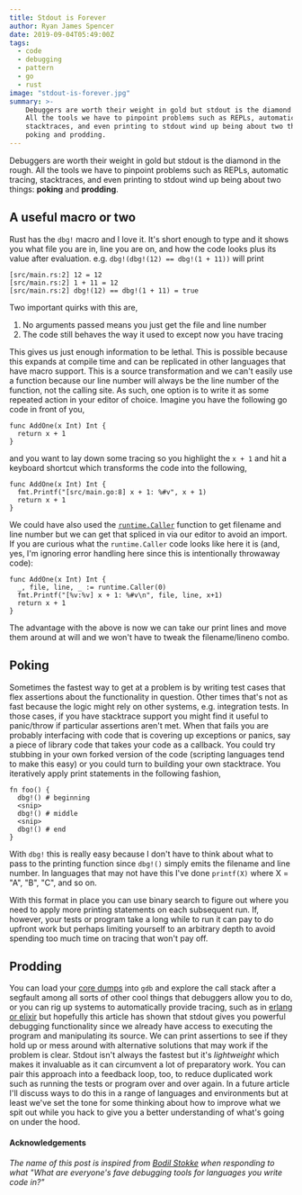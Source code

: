 ```yaml
---
title: Stdout is Forever
author: Ryan James Spencer
date: 2019-09-04T05:49:00Z
tags:
  - code
  - debugging
  - pattern
  - go
  - rust
image: "stdout-is-forever.jpg"
summary: >-
    Debuggers are worth their weight in gold but stdout is the diamond in the rough.
    All the tools we have to pinpoint problems such as REPLs, automatic tracing,
    stacktraces, and even printing to stdout wind up being about two things:
    poking and prodding.
---
```


Debuggers are worth their weight in gold but stdout is the diamond in the rough.
All the tools we have to pinpoint problems such as REPLs, automatic tracing,
stacktraces, and even printing to stdout wind up being about two things:
**poking** and **prodding**.

## A useful macro or two

Rust has the `dbg!` macro and I love it. It's short enough to type and it shows
you what file you are in, line you are on, and how the code looks plus its
value after evaluation. e.g. `dbg!(dbg!(12) == dbg!(1 + 11))` will print

```
[src/main.rs:2] 12 = 12
[src/main.rs:2] 1 + 11 = 12
[src/main.rs:2] dbg!(12) == dbg!(1 + 11) = true
```

Two important quirks with this are,

1. No arguments passed means you just get the file and line number
2. The code still behaves the way it used to except now you have tracing

This gives us just enough information to be lethal. This is possible because
this expands at compile time and can be replicated in other languages that have
macro support. This is a source transformation and we can't easily use a
function because our line number will always be the line number of the function,
not the calling site. As such, one option is to write it as some repeated action
in your editor of choice. Imagine you have the following go code in front of
you,

```
func AddOne(x Int) Int {
  return x + 1
}
```

and you want to lay down some tracing so you highlight the `x + 1` and hit a
keyboard shortcut which transforms the code into the following,

```
func AddOne(x Int) Int {
  fmt.Printf("[src/main.go:8] x + 1: %#v", x + 1)
  return x + 1
}
```

We could have also used the
[`runtime.Caller`](https://golang.org/pkg/runtime/#Caller) function to get
filename and line number but we can get that spliced in via our editor to avoid
an import. If you are curious what the `runtime.Caller` code looks like here it
is (and, yes, I'm ignoring error handling here since this is intentionally
throwaway code):

```
func AddOne(x Int) Int {
  _, file, line, _ := runtime.Caller(0)
  fmt.Printf("[%v:%v] x + 1: %#v\n", file, line, x+1)
  return x + 1
}
```

The advantage with the above is now we can take our print lines and move them
around at will and we won't have to tweak the filename/lineno combo.

## Poking

Sometimes the fastest way to get at a problem is by writing test cases that flex
assertions about the functionality in question. Other times that's not as fast
because the logic might rely on other systems, e.g. integration tests. In those
cases, if you have stacktrace support you might find it useful to panic/throw if
particular assertions aren't met. When that fails you are probably interfacing
with code that is covering up exceptions or panics, say a piece of library code
that takes your code as a callback. You could try stubbing in your own forked
version of the code (scripting languages tend to make this easy) or you could
turn to building your own stacktrace. You iteratively apply print statements in
the following fashion,

```
fn foo() {
  dbg!() # beginning
  <snip>
  dbg!() # middle
  <snip>
  dbg!() # end
}
```

With `dbg!` this is really easy because I don't have to think
about what to pass to the printing function since `dbg!()` simply
emits the filename and line number. In languages that may not have this I've
done `printf(X)` where X = "A", "B", "C", and so on.

With this format in place you can use binary search to figure out where you need
to apply more printing statements on each subsequent run. If, however, your
tests or program take a long while to run it can pay to do upfront work but
perhaps limiting yourself to an arbitrary depth to avoid spending too much time
on tracing that won't pay off.

## Prodding

You can load your [core
dumps](https://jvns.ca/blog/2018/04/28/debugging-a-segfault-on-linux/) into
`gdb` and explore the call stack after a segfault among all sorts of other cool
things that debuggers allow you to do, or you can rig up systems to
automatically provide tracing, such as in [erlang or
elixir](http://erlang.org/doc/man/dbg.html) but hopefully this article has shown
that stdout gives you powerful debugging functionality since we already have
access to executing the program and manipulating its source. We can print
assertions to see if they hold up or mess around with alternative solutions that
may work if the problem is clear. Stdout isn't always the fastest but it's
_lightweight_ which makes it invaluable as it can circumvent a lot of
preparatory work. You can pair this approach into a feedback loop, too, to
reduce duplicated work such as running the tests or program over and over again.
In a future article I'll discuss ways to do this in a range of languages and
environments but at least we've set the tone for some thinking about how to
improve what we spit out while you hack to give you a better understanding of
what's going on under the hood.

#### Acknowledgements

_The name of this post is inspired from [Bodil
Stokke](https://twitter.com/bodil/status/878563460233277440?s=20) when
responding to what "What are everyone's fave debugging tools for languages you
write code in?"_
